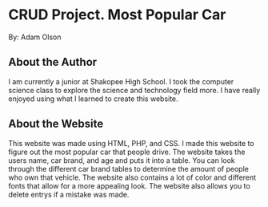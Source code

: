 # CRUD Project. Most Popular Car
By: Adam Olson

## About the Author
I am currently a junior at Shakopee High School. I took the computer science class to explore the science and technology field more. I have really enjoyed using what I learned to create this website.  

## About the Website
This website was made using HTML, PHP, and CSS.
I made this website to figure out the most popular car that people drive. The website takes the users name, car brand, and age and puts it into a table. You can look through the different car brand tables to determine the amount of people who own that vehicle. The website also contains a lot of color and different fonts that allow for a more appealing look. The website also allows you to delete entrys if a mistake was made.
